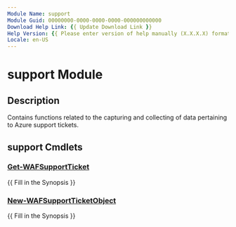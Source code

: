 ```yaml
---
Module Name: support
Module Guid: 00000000-0000-0000-0000-000000000000
Download Help Link: {{ Update Download Link }}
Help Version: {{ Please enter version of help manually (X.X.X.X) format }}
Locale: en-US
---
```


# support Module
## Description
Contains functions related to the capturing and collecting of data pertaining to Azure support tickets.

## support Cmdlets
### [Get-WAFSupportTicket](Get-WAFSupportTicket.md)
{{ Fill in the Synopsis }}

### [New-WAFSupportTicketObject](New-WAFSupportTicketObject.md)
{{ Fill in the Synopsis }}

